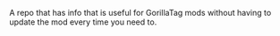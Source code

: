 A repo that has info that is useful for GorillaTag mods without having to update the mod every time you need to.
